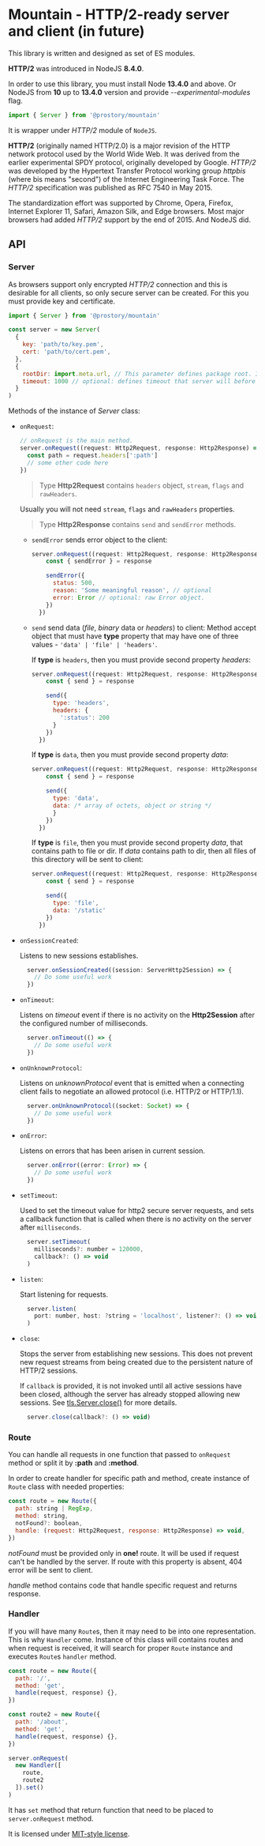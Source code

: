 # Mountain - HTTP/2-ready server and client (in future)

This library is written and designed as set of ES modules.

**HTTP/2** was introduced in NodeJS **8.4.0**.

In order to use this library, you must install Node **13.4.0** and above. Or NodeJS from **10** up to **13.4.0** version and provide _--experimental-modules_ flag.

```javascript
import { Server } from '@prostory/mountain'
```

It is wrapper under _HTTP/2_ module of `NodeJS`.

**HTTP/2** (originally named HTTP/2.0) is a major revision of the HTTP network protocol used by the World Wide Web. It was derived from the earlier experimental SPDY protocol, originally developed by Google. _HTTP/2_ was developed by the Hypertext Transfer Protocol working group _httpbis_ (where bis means "second") of the Internet Engineering Task Force. The _HTTP/2_ specification was published as RFC 7540 in May 2015.

The standardization effort was supported by Chrome, Opera, Firefox, Internet Explorer 11, Safari, Amazon Silk, and Edge browsers. Most major browsers had added _HTTP/2_ support by the end of 2015. And NodeJS did.

## API

### Server

As browsers support only encrypted _HTTP/2_ connection and this is desirable for all clients, so only secure server can be created. For this you must provide key and certificate.

```javascript
import { Server } from '@prostory/mountain'

const server = new Server(
  {
    key: 'path/to/key.pem',
    cert: 'path/to/cert.pem',
  },
  {
    rootDir: import.meta.url, // This parameter defines package root. In this example current directory in which this file is located is used as root folder.
    timeout: 1000 // optional: defines timeout that server will before ending connection.
  }
)
```

Methods of the instance of _Server_ class:

- `onRequest`:

  ```javascript
  // onRequest is the main method.
  server.onRequest((request: Http2Request, response: Http2Response) => {
    const path = request.headers[':path']
    // some other code here
  })
  ```

  > Type **Http2Request** contains `headers` object, `stream`, `flags` and `rawHeaders`.

  Usually you will not need `stream`, `flags` and `rawHeaders` properties.

  > Type **Http2Response** contains `send` and `sendError` methods.

  - `sendError` sends error object to the client:

    ```javascript
    server.onRequest((request: Http2Request, response: Http2Response) => {
        const { sendError } = response

        sendError({
          status: 500,
          reason: 'Some meaningful reason', // optional
          error: Error // optional: raw Error object.
        })
      })
    ```

  - `send` send data (*file*, *binary* data or *headers*) to client:
    Method accept object that must have **type** property that may have one of three
    values - `'data' | 'file' | 'headers'`.

    If **type** is `headers`, then you must provide second property *headers*:

    ```javascript
    server.onRequest((request: Http2Request, response: Http2Response) => {
        const { send } = response

        send({
          type: 'headers',
          headers: {
            ':status': 200
          }
        })
      })
    ```

    If **type** is `data`, then you must provide second property *data*:

    ```javascript
    server.onRequest((request: Http2Request, response: Http2Response) => {
        const { send } = response

        send({
          type: 'data',
          data: /* array of octets, object or string */
          }
        })
      })
    ```

    If **type** is `file`, then you must provide second property *data*, that contains path to file or dir.
    If *data* contains path to dir, then all files of this directory will be sent to client:

    ```javascript
    server.onRequest((request: Http2Request, response: Http2Response) => {
        const { send } = response

        send({
          type: 'file',
          data: '/static'
        })
      })
    ```

- `onSessionCreated`:

  Listens to new sessions establishes.

  ```javascript
    server.onSessionCreated((session: ServerHttp2Session) => {
      // Do some useful work
    })
  ```

- `onTimeout`:

  Listens on *timeout* event if there is no activity on the **Http2Session** after the configured number of milliseconds.

  ```javascript
    server.onTimeout(() => {
      // Do some useful work
    })
  ```

- `onUnknownProtocol`:

  Listens on *unknownProtocol* event that is emitted when a connecting client fails to negotiate an allowed 
  protocol (i.e. HTTP/2 or HTTP/1.1).

  ```javascript
    server.onUnknownProtocol((socket: Socket) => {
      // Do some useful work
    })
  ```

- `onError`:

  Listens on errors that has been arisen in current session.

  ```javascript
    server.onError((error: Error) => {
      // Do some useful work
    })
  ```

- `setTimeout`:

  Used to set the timeout value for http2 secure server requests, and sets a
  callback function that is called when there is no activity on the server
  after `milliseconds`.

  ```javascript
    server.setTimeout(
      milliseconds?: number = 120000,
      callback?: () => void
    )
  ```

- `listen`:

  Start listening for requests.

  ```javascript
    server.listen(
      port: number, host: ?string = 'localhost', listener?: () => void
    )
  ```

- `close`:

   Stops the server from establishing new sessions. This does not prevent new
   request streams from being created due to the persistent nature of HTTP/2
   sessions.
  
   If `callback` is provided, it is not invoked until all active sessions have
   been closed, although the server has already stopped allowing new
   sessions. See [tls.Server.close()](https://nodejs.org/dist/latest-v12.x/docs/api/tls.html#tls_server_close_callback) for more details.

  ```javascript
    server.close(callback?: () => void)
  ```

### Route

You can handle all requests in one function that passed to `onRequest` method or split it by **:path**
and **:method**.

In order to create handler for specific path and method, create instance of `Route` class with
needed properties:

```javascript
const route = new Route({
  path: string | RegExp,
  method: string,
  notFound?: boolean,
  handle: (request: Http2Request, response: Http2Response) => void,
})
```

*notFound* must be provided only in **one!** route. It will be used if request can't be handled by the server.
If route with this property is absent, 404 error will be sent to client.

*handle* method contains code that handle specific request and returns response.

### Handler

If you will have many `Route`s, then it may need to be into one representation.
This is why `Handler` come. Instance of this class will contains routes and when request is received, it will
search for proper `Route` instance and executes `Route`s `handler` method.

```javascript
const route = new Route({
  path: '/',
  method: 'get',
  handle(request, response) {},
})

const route2 = new Route({
  path: '/about',
  method: 'get',
  handle(request, response) {},
})

server.onRequest(
  new Handler([
    route,
    route2
  ]).set()
)
```

It has `set` method that return function that need to be placed to `server.onRequest` method.

It is licensed under [MIT-style license](LICENSE).
